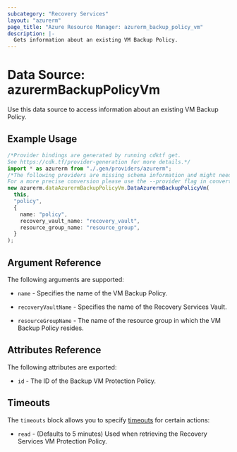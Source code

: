 ```yaml
---
subcategory: "Recovery Services"
layout: "azurerm"
page_title: "Azure Resource Manager: azurerm_backup_policy_vm"
description: |-
  Gets information about an existing VM Backup Policy.
---
```


# Data Source: azurermBackupPolicyVm

Use this data source to access information about an existing VM Backup Policy.

## Example Usage

```typescript
/*Provider bindings are generated by running cdktf get.
See https://cdk.tf/provider-generation for more details.*/
import * as azurerm from "./.gen/providers/azurerm";
/*The following providers are missing schema information and might need manual adjustments to synthesize correctly: azurerm.
For a more precise conversion please use the --provider flag in convert.*/
new azurerm.dataAzurermBackupPolicyVm.DataAzurermBackupPolicyVm(
  this,
  "policy",
  {
    name: "policy",
    recovery_vault_name: "recovery_vault",
    resource_group_name: "resource_group",
  }
);

```

## Argument Reference

The following arguments are supported:

*   `name` - Specifies the name of the VM Backup Policy.

*   `recoveryVaultName` - Specifies the name of the Recovery Services Vault.

*   `resourceGroupName` - The name of the resource group in which the VM Backup Policy resides.

## Attributes Reference

The following attributes are exported:

* `id` - The ID of the Backup VM Protection Policy.

## Timeouts

The `timeouts` block allows you to specify [timeouts](https://www.terraform.io/language/resources/syntax#operation-timeouts) for certain actions:

* `read` - (Defaults to 5 minutes) Used when retrieving the Recovery Services VM Protection Policy.
